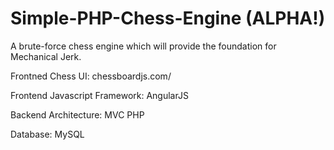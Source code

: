 # Simple-PHP-Chess-Engine (ALPHA!)
A brute-force chess engine which will provide the foundation for Mechanical Jerk.

Frontned Chess UI: chessboardjs.com/

Frontend Javascript Framework: AngularJS

Backend Architecture: MVC PHP

Database: MySQL
